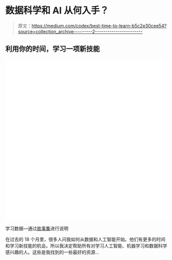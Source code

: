 # 数据科学和 AI 从何入手？

> 原文：<https://medium.com/codex/best-time-to-learn-b5c2e30cee54?source=collection_archive---------2----------------------->

## 利用你的时间，学习一项新技能

![](img/2b8c1580c3290f486a2932408344c8bc.png)

学习数据—通过[故事集](https://storyset.com/technology)进行说明

在过去的 18 个月里，很多人问我如何从数据和人工智能开始。他们有更多的时间和学习新技能的机会。所以我决定帮助所有对学习人工智能、机器学习和数据科学感兴趣的人。这些是我找到的一些最好的资源…